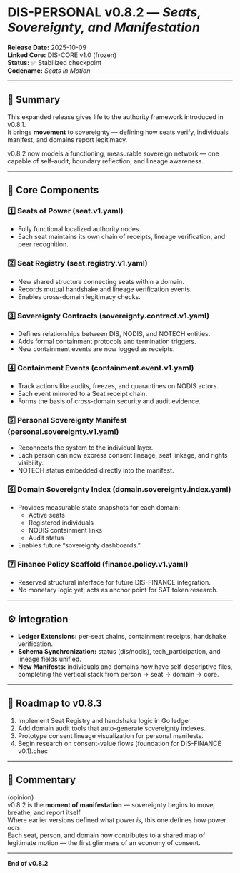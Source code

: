 # DIS-PERSONAL v0.8.2 — *Seats, Sovereignty, and Manifestation*

**Release Date:** 2025-10-09  
**Linked Core:** DIS-CORE v1.0 (frozen)  
**Status:** ✅ Stabilized checkpoint  
**Codename:** *Seats in Motion*

---

## 🔑 Summary
This expanded release gives life to the authority framework introduced in v0.8.1.  
It brings **movement** to sovereignty — defining how seats verify, individuals manifest, and domains report legitimacy.

v0.8.2 now models a functioning, measurable sovereign network — one capable of self-audit, boundary reflection, and lineage awareness.

---

## 🧱 Core Components

### **1️⃣ Seats of Power (seat.v1.yaml)**
- Fully functional localized authority nodes.
- Each seat maintains its own chain of receipts, lineage verification, and peer recognition.

### **2️⃣ Seat Registry (seat.registry.v1.yaml)**
- New shared structure connecting seats within a domain.
- Records mutual handshake and lineage verification events.
- Enables cross-domain legitimacy checks.

### **3️⃣ Sovereignty Contracts (sovereignty.contract.v1.yaml)**
- Defines relationships between DIS, NODIS, and NOTECH entities.
- Adds formal containment protocols and termination triggers.
- New containment events are now logged as receipts.

### **4️⃣ Containment Events (containment.event.v1.yaml)**
- Track actions like audits, freezes, and quarantines on NODIS actors.
- Each event mirrored to a Seat receipt chain.
- Forms the basis of cross-domain security and audit evidence.

### **5️⃣ Personal Sovereignty Manifest (personal.sovereignty.v1.yaml)**
- Reconnects the system to the individual layer.
- Each person can now express consent lineage, seat linkage, and rights visibility.
- NOTECH status embedded directly into the manifest.

### **6️⃣ Domain Sovereignty Index (domain.sovereignty.index.yaml)**
- Provides measurable state snapshots for each domain:
  - Active seats
  - Registered individuals
  - NODIS containment links
  - Audit status
- Enables future “sovereignty dashboards.”

### **7️⃣ Finance Policy Scaffold (finance.policy.v1.yaml)**
- Reserved structural interface for future DIS-FINANCE integration.
- No monetary logic yet; acts as anchor point for SAT token research.

---

## ⚙️ Integration
- **Ledger Extensions:** per-seat chains, containment receipts, handshake verification.
- **Schema Synchronization:** status (dis/nodis), tech_participation, and lineage fields unified.
- **New Manifests:** individuals and domains now have self-descriptive files, completing the vertical stack from person → seat → domain → core.

---

## 🧭 Roadmap to v0.8.3
1. Implement Seat Registry and handshake logic in Go ledger.  
2. Add domain audit tools that auto-generate sovereignty indexes.  
3. Prototype consent lineage visualization for personal manifests.  
4. Begin research on consent-value flows (foundation for DIS-FINANCE v0.1).chec

---

## 💬 Commentary
(opinion)  
v0.8.2 is the **moment of manifestation** — sovereignty begins to move, breathe, and report itself.  
Where earlier versions defined what power *is*, this one defines how power *acts*.  
Each seat, person, and domain now contributes to a shared map of legitimate motion — the first glimmers of an economy of consent.

---

**End of v0.8.2**
